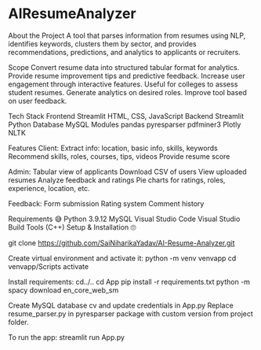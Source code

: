# AIResumeAnalyzer
About the Project 
A tool that parses information from resumes using NLP, identifies keywords, clusters them by sector, and provides recommendations, predictions, and analytics to applicants or recruiters.

Scope 
Convert resume data into structured tabular format for analytics.
Provide resume improvement tips and predictive feedback.
Increase user engagement through interactive features.
Useful for colleges to assess student resumes.
Generate analytics on desired roles.
Improve tool based on user feedback.

Tech Stack 
Frontend
Streamlit
HTML, CSS, JavaScript
Backend
Streamlit
Python
Database
MySQL
Modules
pandas
pyresparser
pdfminer3
Plotly
NLTK

Features 
Client:
Extract info: location, basic info, skills, keywords
Recommend skills, roles, courses, tips, videos
Provide resume score

Admin:
Tabular view of applicants
Download CSV of users
View uploaded resumes
Analyze feedback and ratings
Pie charts for ratings, roles, experience, location, etc.

Feedback:
Form submission
Rating system
Comment history

Requirements 😅
Python 3.9.12
MySQL
Visual Studio Code
Visual Studio Build Tools (C++)
Setup & Installation 🙄

git clone https://github.com/SaiNiharikaYadav/AI-Resume-Analyzer.git

Create virtual environment and activate it:
python -m venv venvapp
cd venvapp/Scripts
activate

Install requirements:
cd../..
cd App
pip install -r requirements.txt
python -m spacy download en_core_web_sm

Create MySQL database cv and update credentials in App.py
Replace resume_parser.py in pyresparser package with custom version from project folder.

To run the app:
streamlit run App.py
